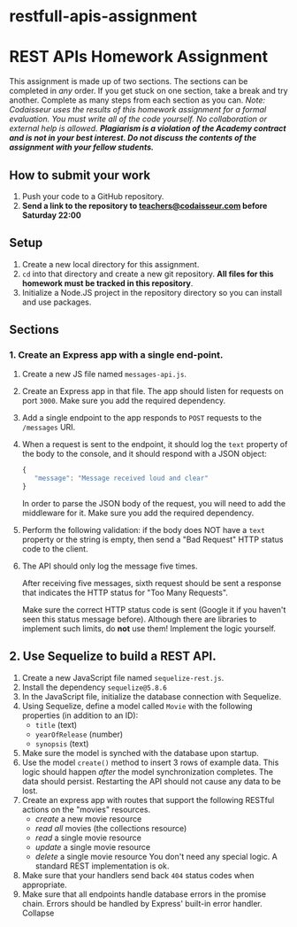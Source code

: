 # restfull-apis-assignment
# REST APIs Homework Assignment
This assignment is made up of two sections.
The sections can be completed in _any_ order.
If you get stuck on one section, take a break and try another.
Complete as many steps from each section as you can.
_Note: Codaisseur uses the results of this homework assignment for a formal evaluation.
You must write all of the code yourself.
No collaboration or external help is allowed.
**Plagiarism is a violation of the Academy contract and is not in your best interest.
Do not discuss the contents of the assignment with your fellow students.**_
## How to submit your work
1. Push your code to a GitHub repository.
1. **Send a link to the repository to teachers@codaisseur.com before Saturday 22:00**
## Setup
1. Create a new local directory for this assignment.
1. `cd` into that directory and create a new git repository.
**All files for this homework must be tracked in this repository**.
1. Initialize a Node.JS project in the repository directory so you can install and use packages.
## Sections
### 1. Create an Express app with a single end-point. 
1. Create a new JS file named `messages-api.js`.
1. Create an Express app in that file.
The app should listen for requests on port `3000`.
Make sure you add the required dependency.
1. Add a single endpoint to the app responds to `POST` requests to the `/messages` URI.
1. When a request is sent to the endpoint, it should log the `text` property of the body to the console, and it should respond with a JSON object:
   ```javascript
   {
      "message": "Message received loud and clear"
   }
   ```
   
   In order to parse the JSON body of the request, you will need to add the middleware for it.
Make sure you add the required dependency.
1. Perform the following validation: if the body does NOT have a `text` property or the string is empty, then send a "Bad Request" HTTP status code to the client.
1. The API should only log the message five times.
   
   After receiving five messages, sixth request should be sent a response that indicates the HTTP status for "Too Many Requests".
   
   Make sure the correct HTTP status code is sent (Google it if you haven't seen this status message before).
   Although there are libraries to implement such limits, do **not** use them! Implement the logic yourself.
## 2. Use Sequelize to build a REST API.
1. Create a new JavaScript file named `sequelize-rest.js`.
1. Install the dependency `sequelize@5.8.6`
1. In the JavaScript file, initialize the database connection with Sequelize.
1. Using Sequelize, define a model called `Movie` with the following properties (in addition to an ID):
   - `title` (text)
   - `yearOfRelease` (number)
   - `synopsis` (text)
1. Make sure the model is synched with the database upon startup.
1. Use the model `create()` method to insert 3 rows of example data. This logic should happen _after_ the model synchronization completes. The data should persist. Restarting the API should not cause any data to be lost.
1. Create an express app with routes that support the following RESTful actions on the "movies" resources.
   - _create_ a new movie resource
   - _read all_ movies (the collections resource)
   - _read_ a single movie resource
   - _update_ a single movie resource
   - _delete_ a single movie resource
   You don't need any special logic.
   A standard REST implementation is ok.
1. Make sure that your handlers send back `404` status codes when appropriate.
1. Make sure that all endpoints handle database errors in the promise chain. Errors should be handled by Express' built-in error handler.
Collapse





